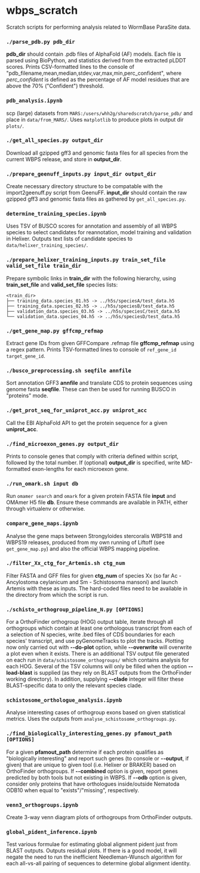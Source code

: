 # wbps_scratch
Scratch scripts for performing analysis related to WormBase ParaSite data.

### `./parse_pdb.py pdb_dir`
**pdb_dir** should contain .pdb files of AlphaFold (AF) models. Each file is parsed using BioPython, and statistics derived from the extracted pLDDT scores. Prints CSV-formatted lines to the console of "pdb_filename,mean,median,stdev,var,max,min,perc_confident", where *perc_confident* is defined as the percentage of AF model residues that are above the 70% ("Confident") threshold.

### `pdb_analysis.ipynb`
scp (large) datasets from `MARS:/users/whh2g/sharedscratch/parse_pdb/` and place in `data/from_MARS/`. Uses `matplotlib` to produce plots in output dir `plots/`.

### `./get_all_species.py output_dir`
Download all gzipped gff3 and genomic fasta files for all species from the current WBPS release, and store in **output_dir**.

### `./prepare_geenuff_inputs.py input_dir output_dir`
Create necessary directory structure to be compatable with the import2geenuff.py script from GeenuFF. **input_dir** should contain the raw gzipped gff3 and genomic fasta files as gathered by `get_all_species.py`.

### `determine_training_species.ipynb`
Uses TSV of BUSCO scores for annotation and assembly of all WBPS species to select candidates for reannotation, model training and validation in Helixer. Outputs text lists of candidate species to `data/helixer_training_species/`.

### `./prepare_helixer_training_inputs.py train_set_file valid_set_file train_dir`
Prepare symbolic links in **train_dir** with the following hierarchy, using **train_set_file** and **valid_set_file** species lists:
```
<train_dir>
├── training_data.species_01.h5 -> ../h5s/speciesA/test_data.h5
├── training_data.species_02.h5 -> ../h5s/speciesB/test_data.h5
├── validation_data.species_03.h5 -> ../h5s/speciesC/test_data.h5
└── validation_data.species_04.h5 -> ../h5s/speciesD/test_data.h5
```

### `./get_gene_map.py gffcmp_refmap`
Extract gene IDs from given GFFCompare .refmap file **gffcmp_refmap** using a regex pattern. Prints TSV-formatted lines to console of `ref_gene_id  target_gene_id`.

### `./busco_preprocessing.sh seqfile annfile`
Sort annotation GFF3 **annfile** and translate CDS to protein sequences using genome fasta **seqfile**. These can then be used for running BUSCO in "proteins" mode.

### `./get_prot_seq_for_uniprot_acc.py uniprot_acc`
Call the EBI AlphaFold API to get the protein sequence for a given **uniprot_acc**.

### `./find_microexon_genes.py output_dir`
Prints to console genes that comply with criteria defined within script, followed by the total number. If (optional) **output_dir** is specified, write MD-formatted exon-lengths for each microexon gene.

### `./run_omark.sh input db`
Run `omamer search` and `omark` for a given protein FASTA file **input** and OMAmer H5 file **db**. Ensure these commands are available in PATH, either through virtualenv or otherwise.

### `compare_gene_maps.ipynb`
Analyse the gene maps between Strongyloides stercoralis WBPS18 and WBPS19 releases, produced from my own running of Liftoff (see `get_gene_map.py`) and also the official WBPS mapping pipeline.

### `./filter_Xx_ctg_for_Artemis.sh ctg_num`
Filter FASTA and GFF files for given **ctg_num** of species Xx (so far Ac - Ancylostoma ceylanicum and Sm - Schistosoma mansoni) and launch Artemis with these as inputs. The hard-coded files need to be available in the directory from which the script is run.

### `./schisto_orthogroup_pipeline_N.py [OPTIONS]`
For a OrthoFinder orthogroup (HOG) output table, iterate through all orthogroups which contain at least one orthologous transcript from each of a selection of N species, write .bed files of CDS boundaries for each species' transcript, and use pyGenomeTracks to plot the tracks. Plotting now only carried out with **--do-plot** option, while **--overwrite** will overwrite a plot even when it exists. There is an additional TSV output file generated on each run in `data/schistosome_orthogroups/` which contains analysis for each HOG. Several of the TSV columns will only be filled when the option **--load-blast** is supplied (as they rely on BLAST outputs from the OrthoFinder working directory). In addition, supplying **--clade** integer will filter these BLAST-specific data to only the relevant species clade.

### `schistosome_orthologue_analysis.ipynb`
Analyse interesting cases of orthogroup exons based on given statistical metrics. Uses the outputs from `analyse_schistosome_orthogroups.py`.

### `./find_biologically_interesting_genes.py pfamout_path [OPTIONS]`
For a given **pfamout_path** determine if each protein qualifies  as "biologically interesting" and report such genes (to console or **--output**, if given) that are unique to given tool (i.e. Helixer or BRAKER) based on OrthoFinder orthogroups. If **--combined** option is given, report genes predicted by both tools but not existing in WBPS. If **--odb** option is given, consider only proteins that have orthologues inside/outside Nematoda ODB10 when equal to "exists"/"missing", respectively.

### `venn3_orthogroups.ipynb`
Create 3-way venn diagram plots of orthogroups from OrthoFinder outputs.

### `global_pident_inference.ipynb`
Test various formulae for estimating global alignment pident just from BLAST outputs. Outputs residual plots. If there is a good model, it will negate the need to run the inefficient Needleman-Wunsch algorithm for each all-vs-all pairing of sequences to determine global alignment identity.
